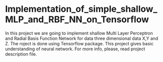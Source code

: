 # Implementation_of_simple_shallow_MLP_and_RBF_NN_on_Tensorflow
In this project we are going to implement shallow Multi Layer Perceptron and Radial Basis Function Network for data three 
dimensional data X,Y and Z. The roject is done using Tensorflow package. This project gives basic understanding of neural network.
For more info, please, read project description file. 
